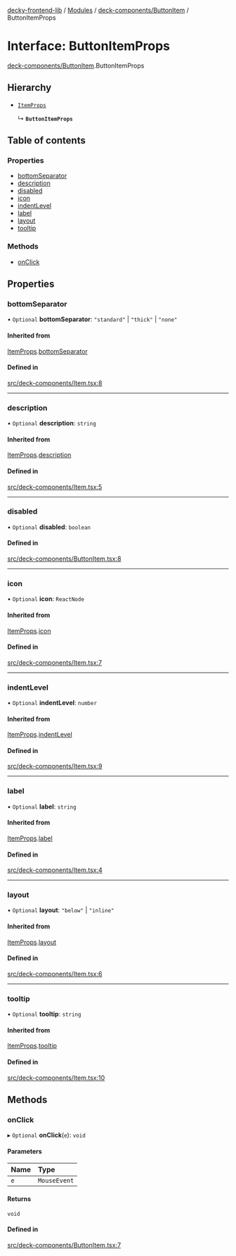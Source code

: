 [decky-frontend-lib](../README.md) / [Modules](../modules.md) / [deck-components/ButtonItem](../modules/deck_components_ButtonItem.md) / ButtonItemProps

# Interface: ButtonItemProps

[deck-components/ButtonItem](../modules/deck_components_ButtonItem.md).ButtonItemProps

## Hierarchy

- [`ItemProps`](deck_components_Item.ItemProps.md)

  ↳ **`ButtonItemProps`**

## Table of contents

### Properties

- [bottomSeparator](deck_components_ButtonItem.ButtonItemProps.md#bottomseparator)
- [description](deck_components_ButtonItem.ButtonItemProps.md#description)
- [disabled](deck_components_ButtonItem.ButtonItemProps.md#disabled)
- [icon](deck_components_ButtonItem.ButtonItemProps.md#icon)
- [indentLevel](deck_components_ButtonItem.ButtonItemProps.md#indentlevel)
- [label](deck_components_ButtonItem.ButtonItemProps.md#label)
- [layout](deck_components_ButtonItem.ButtonItemProps.md#layout)
- [tooltip](deck_components_ButtonItem.ButtonItemProps.md#tooltip)

### Methods

- [onClick](deck_components_ButtonItem.ButtonItemProps.md#onclick)

## Properties

### bottomSeparator

• `Optional` **bottomSeparator**: ``"standard"`` \| ``"thick"`` \| ``"none"``

#### Inherited from

[ItemProps](deck_components_Item.ItemProps.md).[bottomSeparator](deck_components_Item.ItemProps.md#bottomseparator)

#### Defined in

[src/deck-components/Item.tsx:8](https://github.com/SteamDeckHomebrew/decky-frontend-lib/blob/a074277/src/deck-components/Item.tsx#L8)

___

### description

• `Optional` **description**: `string`

#### Inherited from

[ItemProps](deck_components_Item.ItemProps.md).[description](deck_components_Item.ItemProps.md#description)

#### Defined in

[src/deck-components/Item.tsx:5](https://github.com/SteamDeckHomebrew/decky-frontend-lib/blob/a074277/src/deck-components/Item.tsx#L5)

___

### disabled

• `Optional` **disabled**: `boolean`

#### Defined in

[src/deck-components/ButtonItem.tsx:8](https://github.com/SteamDeckHomebrew/decky-frontend-lib/blob/a074277/src/deck-components/ButtonItem.tsx#L8)

___

### icon

• `Optional` **icon**: `ReactNode`

#### Inherited from

[ItemProps](deck_components_Item.ItemProps.md).[icon](deck_components_Item.ItemProps.md#icon)

#### Defined in

[src/deck-components/Item.tsx:7](https://github.com/SteamDeckHomebrew/decky-frontend-lib/blob/a074277/src/deck-components/Item.tsx#L7)

___

### indentLevel

• `Optional` **indentLevel**: `number`

#### Inherited from

[ItemProps](deck_components_Item.ItemProps.md).[indentLevel](deck_components_Item.ItemProps.md#indentlevel)

#### Defined in

[src/deck-components/Item.tsx:9](https://github.com/SteamDeckHomebrew/decky-frontend-lib/blob/a074277/src/deck-components/Item.tsx#L9)

___

### label

• `Optional` **label**: `string`

#### Inherited from

[ItemProps](deck_components_Item.ItemProps.md).[label](deck_components_Item.ItemProps.md#label)

#### Defined in

[src/deck-components/Item.tsx:4](https://github.com/SteamDeckHomebrew/decky-frontend-lib/blob/a074277/src/deck-components/Item.tsx#L4)

___

### layout

• `Optional` **layout**: ``"below"`` \| ``"inline"``

#### Inherited from

[ItemProps](deck_components_Item.ItemProps.md).[layout](deck_components_Item.ItemProps.md#layout)

#### Defined in

[src/deck-components/Item.tsx:6](https://github.com/SteamDeckHomebrew/decky-frontend-lib/blob/a074277/src/deck-components/Item.tsx#L6)

___

### tooltip

• `Optional` **tooltip**: `string`

#### Inherited from

[ItemProps](deck_components_Item.ItemProps.md).[tooltip](deck_components_Item.ItemProps.md#tooltip)

#### Defined in

[src/deck-components/Item.tsx:10](https://github.com/SteamDeckHomebrew/decky-frontend-lib/blob/a074277/src/deck-components/Item.tsx#L10)

## Methods

### onClick

▸ `Optional` **onClick**(`e`): `void`

#### Parameters

| Name | Type |
| :------ | :------ |
| `e` | `MouseEvent` |

#### Returns

`void`

#### Defined in

[src/deck-components/ButtonItem.tsx:7](https://github.com/SteamDeckHomebrew/decky-frontend-lib/blob/a074277/src/deck-components/ButtonItem.tsx#L7)
